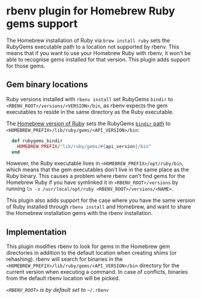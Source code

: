 # rbenv plugin for Homebrew Ruby gems support

The Homebrew installation of Ruby via `brew install ruby` sets the RubyGems executable path to a location not supported by rbenv.
This means that if you want to use your Homebrew Ruby with rbenv, it won't be able to recognise gems installed for that version.
This plugin adds support for those gems.

## Gem binary locations

Ruby versions installed with `rbenv install` set RubyGems `bindir` to `<RBENV_ROOT>/versions/<VERSION>/bin`, as rbenv expects the gem executables to reside in the same directory as the Ruby executable.

The [Homebrew version of Ruby](https://github.com/Homebrew/homebrew-core/blob/master/Formula/ruby.rb) sets the RubyGems [`bindir` path](https://github.com/Homebrew/homebrew-core/blob/master/Formula/ruby.rb#L40-L42) to `<HOMEBREW_PREFIX>/lib/ruby/gems/<API_VERSION>/bin`:

```ruby
  def rubygems_bindir
    HOMEBREW_PREFIX/"lib/ruby/gems/#{api_version}/bin"
  end
```

However, the Ruby executable lives in `<HOMEBREW_PREFIX>/opt/ruby/bin`, which means that the gem executables don't live in the same place as the Ruby binary. This causes a problem where rbenv can't find gems for the Homebrew Ruby if you have symlinked it in `<RBENV_ROOT>/versions` by running `ln -s /usr/local/opt/ruby <RBENV_ROOT>/versions/<NAME>`.

This plugin also adds support for the case where you have the same version of Ruby installed through `rbenv install` and Homebrew, and want to share the Homebrew installation gems with the rbenv installation. 

## Implementation

This plugin modifies rbenv to look for gems in the Homebrew gem directories in addition to the default location when creating shims (or rehashing). rbenv will search for binaries in the `<HOMEBREW_PREFIX>/lib/ruby/gems/<API_VERSION>/bin` directory for the current version when executing a command.
In case of conflicts, binaries from the default rbenv location will be picked.

_`<RBENV_ROOT>` is by default set to `~/.rbenv`_
